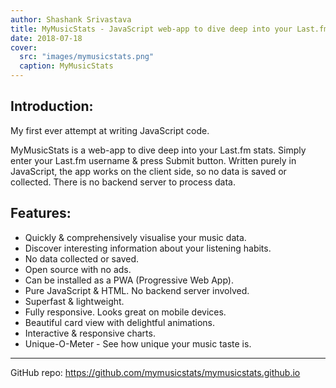 ```yaml
---
author: Shashank Srivastava
title: MyMusicStats - JavaScript web-app to dive deep into your Last.fm music stats
date: 2018-07-18
cover:
  src: "images/mymusicstats.png"
  caption: MyMusicStats
---
```

## Introduction:  
My first ever attempt at writing JavaScript code.

MyMusicStats is a web-app to dive deep into your Last.fm stats. Simply enter your Last.fm username & press Submit button. Written purely in JavaScript, the app works on the client side, so no data is saved or collected. There is no backend server to process data.

## Features:
* Quickly & comprehensively visualise your music data.
* Discover interesting information about your listening habits.
* No data collected or saved.
* Open source with no ads.
* Can be installed as a PWA (Progressive Web App).
* Pure JavaScript & HTML. No backend server involved.
* Superfast & lightweight.
* Fully responsive. Looks great on mobile devices.
* Beautiful card view with delightful animations.
* Interactive & responsive charts.
* Unique-O-Meter - See how unique your music taste is.

---
GitHub repo: https://github.com/mymusicstats/mymusicstats.github.io
